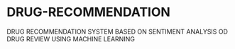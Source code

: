 # DRUG-RECOMMENDATION
DRUG RECOMMENDATION SYSTEM BASED ON SENTIMENT ANALYSIS OD DRUG REVIEW USING MACHINE LEARNING
